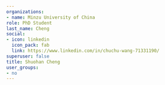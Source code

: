 ```yaml
---
organizations:
- name: Minzu University of China
role: PhD Student
last_name: Cheng
social:
- icon: linkedin
  icon_pack: fab
  link: https://www.linkedin.com/in/chuchu-wang-71331190/
superuser: false
title: Shuohan Cheng
user_groups:
- no
---
```





